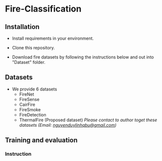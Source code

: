 # Fire-Classification
## Installation

* Install requirements in your environment. 

* Clone this repository.

* Download fire datasets by following the instructions below and out into "Dataset" folder.
## Datasets
* We provide 6 datasets
  * FireNet
  * FireSense
  * CairFire
  * FireSmoke
  * FireDetection
  * ThermalFire (Proposed dataset)
 *Please contact to author toget these datasets (Email: nguyenduylinhqbu@gmail.com)*
## Training and evaluation


### Instruction
